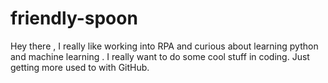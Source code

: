 # friendly-spoon
Hey there , I really like working into RPA and curious about learning  python and machine learning .
I really want to do some cool stuff in coding.
Just getting more used to with GitHub.
